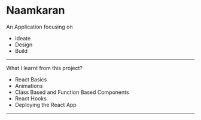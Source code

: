 # Naamkaran

An Application focusing on 
* Ideate
* Design
* Build 

----------------

What I learnt from this project?
* React Basics
* Animations
* Class Based and Function Based Components
* React Hooks
* Deploying the React App

----------------

